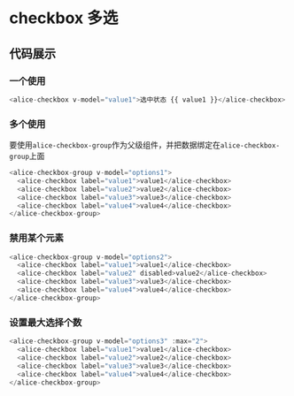 # checkbox 多选

## 代码展示
### 一个使用
```javascript
<alice-checkbox v-model="value1">选中状态 {{ value1 }}</alice-checkbox>
```

### 多个使用
要使用`alice-checkbox-group`作为父级组件，并把数据绑定在`alice-checkbox-group`上面
```javascript
<alice-checkbox-group v-model="options1">
  <alice-checkbox label="value1">value1</alice-checkbox>
  <alice-checkbox label="value2">value2</alice-checkbox>
  <alice-checkbox label="value3">value3</alice-checkbox>
  <alice-checkbox label="value4">value4</alice-checkbox>
</alice-checkbox-group>
```

### 禁用某个元素
```javascript
<alice-checkbox-group v-model="options2">
  <alice-checkbox label="value1">value1</alice-checkbox>
  <alice-checkbox label="value2" disabled>value2</alice-checkbox>
  <alice-checkbox label="value3">value3</alice-checkbox>
  <alice-checkbox label="value4">value4</alice-checkbox>
</alice-checkbox-group>
```

### 设置最大选择个数
```javascript
<alice-checkbox-group v-model="options3" :max="2">
  <alice-checkbox label="value1">value1</alice-checkbox>
  <alice-checkbox label="value2">value2</alice-checkbox>
  <alice-checkbox label="value3">value3</alice-checkbox>
  <alice-checkbox label="value4">value4</alice-checkbox>
</alice-checkbox-group>
```
